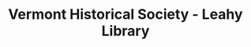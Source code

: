 ---
layout: repo
title: "Vermont Historical Society - Leahy Library"
id: 15801
permalink: repos/15801/
---